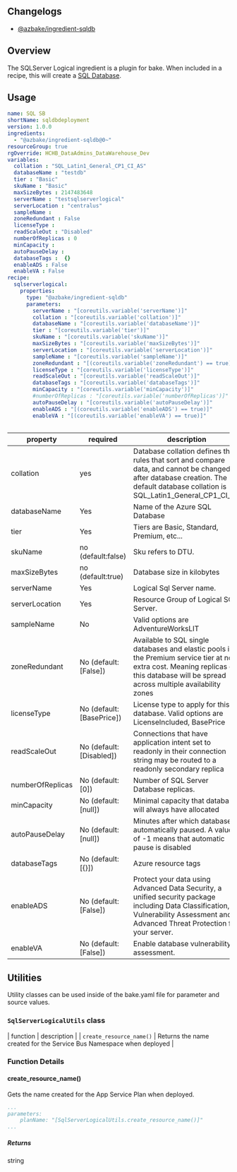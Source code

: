 ## Changelogs

* [@azbake/ingredient-sqldb](./CHANGELOG.md)

## Overview

The SQLServer Logical ingredient is a plugin for bake. When included in a recipe, this will create a [SQL Database](https://docs.microsoft.com/en-us/azure/sql-database/sql-database-servers).

## Usage

```yaml
name: SQL SB
shortName: sqldbdeployment
version: 1.0.0
ingredients:
  - "@azbake/ingredient-sqldb@0~"
resourceGroup: true
rgOverride: HCHB_DataAdmins_DataWarehouse_Dev
variables:
  collation : "SQL_Latin1_General_CP1_CI_AS"
  databaseName : "testdb"
  tier : "Basic"
  skuName : "Basic"
  maxSizeBytes : 2147483648
  serverName : "testsqlserverlogical"
  serverLocation : "centralus"
  sampleName : 
  zoneRedundant : False
  licenseType : 
  readScaleOut : "Disabled"
  numberOfReplicas : 0
  minCapacity : 
  autoPauseDelay : 
  databaseTags :  {}
  enableADS : False
  enableVA : False
recipe:
  sqlserverlogical:
    properties:
      type: "@azbake/ingredient-sqldb"
      parameters:
        serverName : "[coreutils.variable('serverName')]"
        collation : "[coreutils.variable('collation')]"
        databaseName : "[coreutils.variable('databaseName')]"
        tier : "[coreutils.variable('tier')]"
        skuName : "[coreutils.variable('skuName')]"
        maxSizeBytes : "[coreutils.variable('maxSizeBytes')]"
        serverLocation : "[coreutils.variable('serverLocation')]"
        sampleName : "[coreutils.variable('sampleName')]"
        zoneRedundant : "[(coreutils.variable('zoneRedundant') == true)]" #this is only available in premium
        licenseType : "[coreutils.variable('licenseType')]"
        readScaleOut : "[coreutils.variable('readScaleOut')]"
        databaseTags : "[coreutils.variable('databaseTags')]"
        minCapacity : "[coreutils.variable('minCapacity')]"
        #numberOfReplicas : "[coreutils.variable('numberOfReplicas')]" #this is only available in premium
        autoPauseDelay : "[coreutils.variable('autoPauseDelay')]"
        enableADS : "[(coreutils.variable('enableADS') == true)]"
        enableVA : "[(coreutils.variable('enableVA') == true)]"
   

```

| property | required | description |
| -------- | -------- | ----------- |
| collation | yes | Database collation defines the rules that sort and compare data, and cannot be changed after database creation. The default database collation is SQL_Latin1_General_CP1_CI_AS |
| databaseName | Yes | Name of the Azure SQL Database |
| tier | Yes | Tiers are Basic, Standard, Premium, etc... |
| skuName | no (default:false) | Sku refers to DTU. |
| maxSizeBytes |  no (default:true) | Database size in kilobytes|
| serverName | Yes  |  Logical Sql Server name. |
| serverLocation | Yes | Resource Group of Logical SQL Server. |
| sampleName | No | Valid options are AdventureWorksLIT |
| zoneRedundant | No (default:[False]) | Available to SQL single databases and elastic pools in the Premium service tier at no extra cost. Meaning replicas of this database will be spread across multiple availability zones |
| licenseType | No (default:[BasePrice]) | License type to apply for this database. Valid options are LicenseIncluded, BasePrice |
| readScaleOut | No (default:[Disabled]) | Connections that have application intent set to readonly in their connection string may be routed to a readonly secondary replica |
| numberOfReplicas | No (default:[0]) | Number of SQL Server Database replicas. |
| minCapacity | No (default:[null]) | Minimal capacity that database will always have allocated |
| autoPauseDelay | No (default:[null]) | Minutes after which database is automatically paused. A value of -1 means that automatic pause is disabled |
| databaseTags | No (default:[{}]) | Azure resource tags |
| enableADS | No (default:[False]) | Protect your data using Advanced Data Security, a unified security package including Data Classification, Vulnerability Assessment and Advanced Threat Protection for your server. |
| enableVA | No (default:[False]) | Enable database vulnerability assessment. |

## Utilities

Utility classes can be used inside of the bake.yaml file for parameter and source values.

### ``SqlServerLogicalUtils`` class

| function | description |
| `create_resource_name()` | Returns the name created for the Service Bus Namespace when deployed |

### Function Details

#### create_resource_name()

Gets the name created for the App Service Plan when deployed.

```yaml
...
parameters:
    planName: "[SqlServerLogicalUtils.create_resource_name()]"
...
```

##### Returns

string